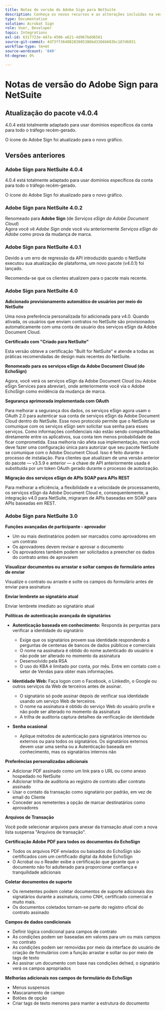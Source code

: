 ```yaml
---
title: Notas de versão do Adobe Sign para NetSuite
description: Conheça os novos recursos e as alterações incluídas na versão atual da integração do Adobe Sign para NetSuite.
type: Documentation
solution: Acrobat Sign
role: User, Developer
topic: Integrations
exl-id: 6317723e-447a-4506-a621-4d967bdd6561
source-git-commit: 4d73ff36408283805386bd3266b683bc187d6031
workflow-type: tm+mt
source-wordcount: '849'
ht-degree: 0%

---
```


# Notas de versão do Adobe Sign para NetSuite

## Atualização do pacote v4.0.4

4.0.4 está totalmente adaptado para usar domínios específicos da conta para todo o tráfego recém-gerado.

O ícone do Adobe Sign foi atualizado para o novo gráfico.

## Versões anteriores

### Adobe Sign para NetSuite 4.0.4

4.0.4 está totalmente adaptado para usar domínios específicos da conta para todo o tráfego recém-gerado.

O ícone do Adobe Sign foi atualizado para o novo gráfico.

### Adobe Sign para NetSuite 4.0.2

Renomeado para **Adobe Sign** (de *Serviços eSign da Adobe Document Cloud*)\
Agora você vê *Adobe Sign* onde você viu anteriormente *Serviços eSign do Adobe* como prova da mudança de marca.

### Adobe Sign para NetSuite 4.0.1

Devido a um erro de regressão da API introduzido quando o NetSuite executou sua atualização de plataforma, um novo pacote (v4.0.1) foi lançado.

Recomenda-se que os clientes atualizem para o pacote mais recente.

### Adobe Sign para NetSuite 4.0

**Adicionado provisionamento automático de usuários por meio do NetSuite**

Uma nova preferência personalizada foi adicionada para v4.0. Quando ativada, os usuários que enviam contratos no NetSuite são provisionados automaticamente com uma conta de usuário dos serviços eSign da Adobe Document Cloud.

**Certificado com &quot;Criado para NetSuite&quot;**

Esta versão obteve a certificação &quot;Built for NetSuite&quot; e atende a todas as práticas recomendadas de design mais recentes do NetSuite.

**Renomeado para os serviços eSign da Adobe Document Cloud (do EchoSign)**

Agora, você verá os serviços eSign da Adobe Document Cloud (ou Adobe eSign Services para abreviar), onde anteriormente você via o Adobe EchoSign como evidência da mudança de marca.

**Segurança aprimorada implementada com OAuth**

Para melhorar a segurança dos dados, os serviços eSign agora usam o OAuth 2.0 para autenticar sua conta de serviços eSign da Adobe Document Cloud dentro do NetSuite. Esse novo protocolo permite que o NetSuite se comunique com os serviços eSign sem solicitar sua senha para esses serviços. Como informações confidenciais não estão sendo compartilhadas diretamente entre os aplicativos, sua conta tem menos probabilidade de ficar comprometida. Essa melhoria não afeta sua implementação, mas você deve fazer uma configuração única para autorizar que seu pacote NetSuite se comunique com o Adobe Document Cloud. Isso é feito durante o processo de instalação. Para clientes que atualizam de uma versão anterior do pacote — v3.5.9 e anterior — a chave de API anteriormente usada é substituída por um token OAuth gerado durante o processo de autorização.

**Migração dos serviços eSign de APIs SOAP para APIs REST**

Para melhorar a eficiência, a flexibilidade e a velocidade de processamento, os serviços eSign da Adobe Document Cloud e, consequentemente, a integração v4.0 para NetSuite, migraram de APIs baseadas em SOAP para APIs baseadas em REST.

### Adobe Sign para NetSuite 3.0

**Funções avançadas de participante - aprovador**

* Um ou mais destinatários podem ser marcados como aprovadores em um contrato
* Os aprovadores devem revisar e aprovar o documento
* Os aprovadores também podem ser solicitados a preencher os dados do contrato antes de aprovarem

**Visualizar documentos ou arrastar e soltar campos de formulário antes de enviar**

Visualize o contrato ou arraste e solte os campos do formulário antes de enviar para assinatura

**Enviar lembrete ao signatário atual**

Enviar lembrete imediato ao signatário atual

**Políticas de autenticação avançada de signatários**

* **Autenticação baseada em conhecimento:** Responda às perguntas para verificar a identidade do signatário
   * Exige que os signatários provem sua identidade respondendo a perguntas de centenas de bancos de dados públicos e comerciais
   * O nome na assinatura é obtido do nome autenticado do usuário e não pode ser alterado no momento da assinatura
   * Desenvolvido pela RSA
   * O uso do KBA é limitado por conta, por mês. Entre em contato com o setor de Vendas para obter mais informações.

* **Identidade Web:** Faça logon com o Facebook, o LinkedIn, o Google ou outros serviços da Web de terceiros antes de assinar.

   * O signatário só pode assinar depois de verificar sua identidade usando um serviço Web de terceiros.
   * O nome na assinatura é obtido do serviço Web do usuário pro!le e não pode ser alterado no momento da assinatura
   * A trilha de auditoria captura detalhes da verificação de identidade

* **Senha ocasional**
   * Aplique métodos de autenticação para signatários internos ou externos ou para todos os signatários. Os signatários externos devem usar uma senha ou a Autenticação baseada em conhecimento, mas os signatários internos não

**Preferências personalizadas adicionais**

* Adicionar PDF assinado como um link para o URL ou como anexo hospedado no NetSuite
* Adicionar trilha de auditoria ao registro de contrato a$er contrato assinado
* Usar o contato da transação como signatário por padrão, em vez de email do Cliente
* Conceder aos remetentes a opção de marcar destinatários como aprovadores

**Arquivos de Transação**

Você pode selecionar arquivos para anexar da transação atual com a nova lista suspensa &quot;Arquivos de transação&quot;.

**Certificação Adobe PDF para todos os documentos do EchoSign**

* Todos os arquivos PDF enviados ou baixados do EchoSign são certificados com um certificado digital da Adobe EchoSign
* O Acrobat ou o Reader exibe a certificação que garante que o documento não foi adulterado para proporcionar confiança e tranquilidade adicionais

**Coletar documentos de suporte**

* Os remetentes podem coletar documentos de suporte adicionais dos signatários durante a assinatura, como CNH, certificado comercial e muito mais.
* Os documentos coletados tornam-se parte do registro oficial do contrato assinado

**Campos de dados condicionais**

* Definir lógica condicional para campos de contrato
* As condições podem ser baseadas em valores para um ou mais campos no contrato
* As condições podem ser removidas por meio da interface do usuário de criação de formulários com a função arrastar e soltar ou por meio de tags de texto
* Ao assinar um documento com base nas condições de!ned, o signatário verá os campos apropriados

**Melhorias adicionais nos campos de formulário do EchoSign**

* Menus suspensos
* Mascaramento de campo
* Botões de opção
* Criar tags de texto menores para manter a estrutura do documento
